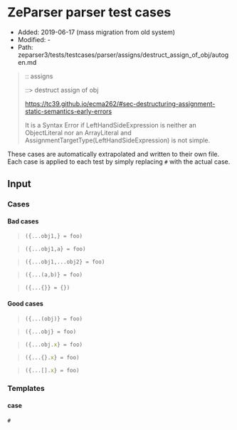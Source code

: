 # ZeParser parser test cases

- Added: 2019-06-17 (mass migration from old system)
- Modified: -
- Path: zeparser3/tests/testcases/parser/assigns/destruct_assign_of_obj/autogen.md

> :: assigns
>
> ::> destruct assign of obj
>
> https://tc39.github.io/ecma262/#sec-destructuring-assignment-static-semantics-early-errors
>
> It is a Syntax Error if LeftHandSideExpression is neither an ObjectLiteral nor an ArrayLiteral and AssignmentTargetType(LeftHandSideExpression) is not simple.

These cases are automatically extrapolated and written to their own file.
Each case is applied to each test by simply replacing `#` with the actual case.

## Input

### Cases

#### Bad cases

> `````js
> ({...obj1,} = foo)
> `````

> `````js
> ({...obj1,a} = foo)
> `````

> `````js
> ({...obj1,...obj2} = foo)
> `````

> `````js
> ({...(a,b)} = foo)
> `````

> `````js
> ({...{}} = {})
> `````

#### Good cases

> `````js
> ({...(obj)} = foo)
> `````

> `````js
> ({...obj} = foo)
> `````

> `````js
> ({...obj.x} = foo)
> `````

> `````js
> ({...{}.x} = foo)
> `````

> `````js
> ({...[].x} = foo)
> `````

### Templates

#### case

`````js
#
`````
